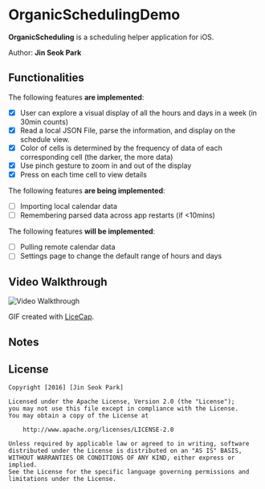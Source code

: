 # OrganicSchedulingDemo

**OrganicScheduling** is a scheduling helper application for iOS.

Author: **Jin Seok Park**

## Functionalities

The following features **are implemented**:

* [X] User can explore a visual display of all the hours and days in a week (in 30min counts)
* [X] Read a local JSON File, parse the information, and display on the schedule view.
* [X] Color of cells is determined by the frequency of data of each corresponding cell (the darker, the more data)
* [X] Use pinch gesture to zoom in and out of the display
* [X] Press on each time cell to view details

The following features **are being implemented**:
* [ ] Importing local calendar data
* [ ] Remembering parsed data across app restarts (if <10mins)

The following features **will be implemented**:

- [ ] Pulling remote calendar data
- [ ] Settings page to change the default range of hours and days

## Video Walkthrough 

<img src='http://i.imgur.com/nwSBJ3c.gifv' title='Video Walkthrough' width='' alt='Video Walkthrough' />

GIF created with [LiceCap](http://www.cockos.com/licecap/).

## Notes



## License

    Copyright [2016] [Jin Seok Park]

    Licensed under the Apache License, Version 2.0 (the "License");
    you may not use this file except in compliance with the License.
    You may obtain a copy of the License at

        http://www.apache.org/licenses/LICENSE-2.0

    Unless required by applicable law or agreed to in writing, software
    distributed under the License is distributed on an "AS IS" BASIS,
    WITHOUT WARRANTIES OR CONDITIONS OF ANY KIND, either express or implied.
    See the License for the specific language governing permissions and
    limitations under the License.
